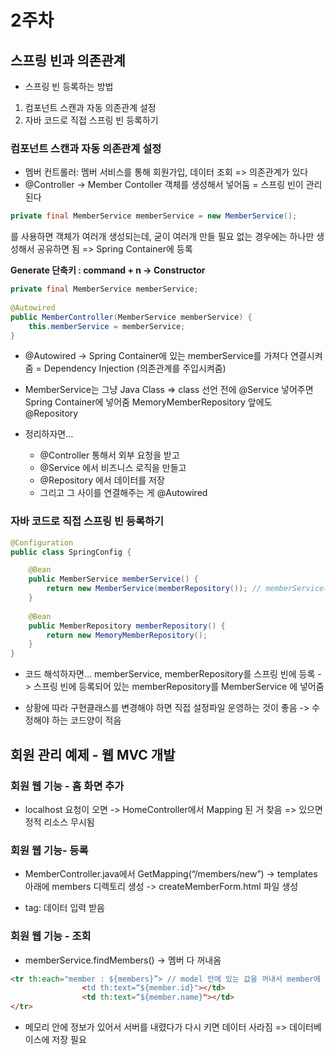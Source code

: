# 2주차

## 스프링 빈과 의존관계

- 스프링 빈 등록하는 방법
1. 컴포넌트 스캔과 자동 의존관계 설정
2. 자바 코드로 직접 스프링 빈 등록하기

### 컴포넌트 스캔과 자동 의존관계 설정

- 멤버 컨트롤러: 멤버 서비스를 통해 회원가입, 데이터 조회 => 의존관계가 있다 
- @Controller -> Member Contoller 객체를 생성해서 넣어둠
   = 스프링 빈이 관리된다

```java
private final MemberService memberService = new MemberService(); 
```
를 사용하면 객체가 여러개 생성되는데, 굳이 여러개 만들 필요 없는 경우에는 하나만 생성해서 공유하면 됨
=> Spring Container에 등록

**Generate 단축키 : command + n -> Constructor**

```java
private final MemberService memberService;
    
@Autowired
public MemberController(MemberService memberService) {
	this.memberService = memberService;
}
```

- @Autowired -> Spring Container에 있는 memberService를 가져다 연결시켜줌 
  = Dependency Injection (의존관계를 주입시켜줌)

- MemberService는 그냥 Java Class 
  => class 선언 전에 @Service 넣어주면 Spring Container에 넣어줌
  MemoryMemberRepository 앞에도 @Repository 

- 정리하자면…
  - @Controller 통해서 외부 요청을 받고
  - @Service 에서 비즈니스 로직을 만들고
  - @Repository 에서 데이터를 저장
  - 그리고 그 사이를 연결해주는 게 @Autowired

### 자바 코드로 직접 스프링 빈 등록하기

```java
@Configuration
public class SpringConfig {

    @Bean
    public MemberService memberService() {
        return new MemberService(memberRepository()); // memberService가 스프링 빈에 등록됨
    }
    
    @Bean
    public MemberRepository memberRepository() {
        return new MemoryMemberRepository();
    }
}
```

- 코드 해석하자면…
  memberService, memberRepository를 스프링 빈에 등록
  -> 스프링 빈에 등록되어 있는 memberRepository를 MemberService 에 넣어줌

- 상황에 따라 구현클래스를 변경해야 하면 직접 설정파일 운영하는 것이 좋음 
  -> 수정해야 하는 코드양이 적음


## 회원 관리 예제 - 웹 MVC 개발

### 회원 웹 기능 - 홈 화면 추가
- localhost 요청이 오면 -> HomeController에서 Mapping 된 거 찾음 => 있으면 정적 리소스 무시됨

### 회원 웹 기능- 등록
- MemberController.java에서 GetMapping(“/members/new”)
  -> templates 아래에 members 디렉토리 생성
  -> createMemberForm.html 파일 생성

- <form> tag: 데이터 입력 받음

### 회원 웹 기능 - 조회
- memberService.findMembers() -> 멤버 다 꺼내옴

```html
<tr th:each="member : ${members}”> // model 안에 있는 값을 꺼내서 member에 담음 (아래 루프 돎)
                <td th:text=“${member.id}"></td> 
                <td th:text=“${member.name}"></td>
</tr>
```

- 메모리 안에 정보가 있어서 서버를 내렸다가 다시 키면 데이터 사라짐
  => 데이터베이스에 저장 필요
